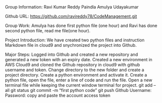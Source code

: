 
Group Information:
    Ravi Kumar Reddy Paindla
    Amulya Udayakumar

Github URL:
  https://github.com/ravireddy78/CodeManagement.git

Group Work:
	Amulya has done first python file (one hour) and Ravi has done second python file, read me file(one hour).

Project Introduction:
	We have created two python files and instruction Markdown file in cloud9 and snychronized the project into Github.

Major Steps:
  Logged into Github and created a new repository and generated a new token with an expiry date.
  Created a new environment in AWS Cloud9 and cloned the Github repository in cloud9 with github username and token.
  Change directory to the new folder and create a project directory.
  Create a python environment and activate it.
  Create a python file, open the file, enter a line of code and run the file.
  Open a new terminal file while keeping the current window terminal for project.
  git add –all
  git status
  git commit -m “first python code”
   git push
  Github Username:
  Password: copy and paste the account access token


	

